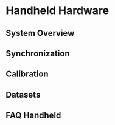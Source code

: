 # Handheld Hardware


## System Overview

## Synchronization

## Calibration

## Datasets

## FAQ Handheld